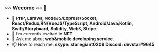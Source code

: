 ### ~~ Wecome ~~ 👋

- 🔭 **PHP, Laravel, NodeJS/Express/Socket, React/Redux/RN/VueJS/TypeScript, Android/Java/Kotlin, Swift/Storyboard, Solidity, Web3, Stripe**.
- 🌱 I’m currently excited in **NFT**.
- 💬 Ask me about **web&mobile developing service**.
- 📫 How to reach me: **skype: stonegiant0209   Discord: devstar#9645**
